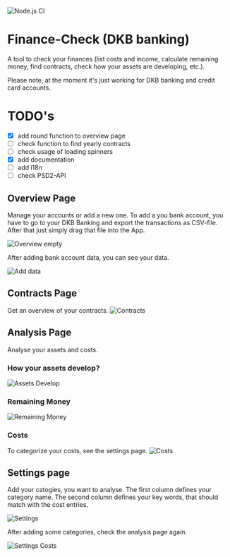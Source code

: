 ![Node.js CI](https://github.com/ToniRoos/Finance-Check/workflows/Node.js%20CI/badge.svg?branch=main)

# Finance-Check (DKB banking)
A tool to check your finances (list costs and income, calculate remaining money, find contracts, check how your assets are developing, etc.).

Please note, at the moment it's just working for DKB banking and credit card accounts.

# TODO's
- [x] add round function to overview page
- [ ] check function to find yearly contracts
- [ ] check usage of loading spinners
- [x] add documentation
- [ ] add i18n
- [ ] check PSD2-API

## Overview Page
Manage your accounts or add a new one. To add a you bank account, you have to go to your DKB Banking and export the transactions as CSV-file. After that just simply drag that file into the App.

![Overview empty](docu/Overview_Empty.png)

After adding bank account data, you can see your data.

![Add data](docu/Overview_Example.png)

## Contracts Page
Get an overview of your contracts.
![Contracts](docu/Contracts.png)

## Analysis Page
Analyse your assets and costs.

### How your assets develop?
![Assets Develop](docu/Analysis_Assets_Develop.png)

### Remaining Money
![Remaining Money](docu/Analysis_Remaining_Money.png)

### Costs
To categorize your costs, see the settings page.
![Costs](docu/Analysis_Costs.png)

## Settings page
Add your catogies, you want to analyse. The first column defines your category name. The second column defines your key words, that should match with the cost entries.

![Settings](docu/Settings.png)

After adding some categories, check the analysis page again.

![Settings Costs](docu/Settings_Costs.png)